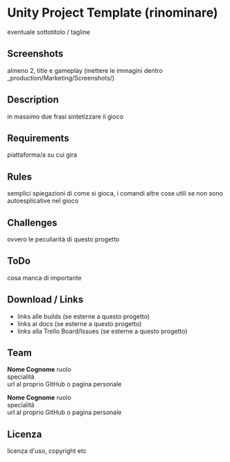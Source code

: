 # Unity Project Template (rinominare)

eventuale sottotitolo / tagline

## Screenshots
almeno 2, title e gameplay
(mettere le immagini dentro _production/Marketing/Screenshots/)

## Description
in massimo due frasi sintetizzare il gioco

## Requirements
piattaforma/a su cui gira

## Rules
semplici spiegazioni di come si gioca, i comandi
altre cose utili se non sono autoesplicative nel gioco

## Challenges
ovvero le peculiarità di questo progetto

## ToDo
cosa manca di importante

## Download / Links

- links alle builds (se esterne a questo progetto)
- links ai docs (se esterne a questo progetto)
- links alla Trello Board/Issues (se esterne a questo progetto)

## Team

**Nome Cognome**
ruolo  
specialità  
url al proprio GitHub o pagina personale

**Nome Cognome**
ruolo  
specialità  
url al proprio GitHub o pagina personale

## Licenza
licenza d'uso, copyright etc
